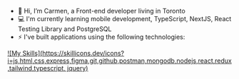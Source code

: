 - 👋 Hi, I’m Carmen, a Front-end developer living in Toronto 
- 💻 I'm currently learning mobile development, TypeScript, NextJS, React Testing Library and PostgreSQL 
- ⚡ I've built applications using the following technologies:

[![My Skills](https://skillicons.dev/icons?i=js,html,css,express,figma,git,github,postman,mongodb,nodejs,react,redux,tailwind,typescript, jquery)](https://skillicons.dev)
